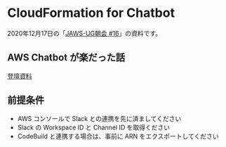 # CloudFormation for Chatbot

2020年12月17日の「[JAWS-UG朝会 #16](https://jawsug-asa.connpass.com/event/196309)」の資料です。

## AWS Chatbot が楽だった話

[登壇資料](https://speakerdeck.com/tomuro/about-aws-chatbot-being-easy)

## 前提条件

- AWS コンソールで Slack との連携を先に済ましてください
- Slack の Workspace ID と Channel ID を取得ください
- CodeBuild と連携する場合は、事前に ARN をエクスポートしてください
